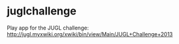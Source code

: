 juglchallenge
=============

Play app for the JUGL challenge: http://jugl.myxwiki.org/xwiki/bin/view/Main/JUGL+Challenge+2013